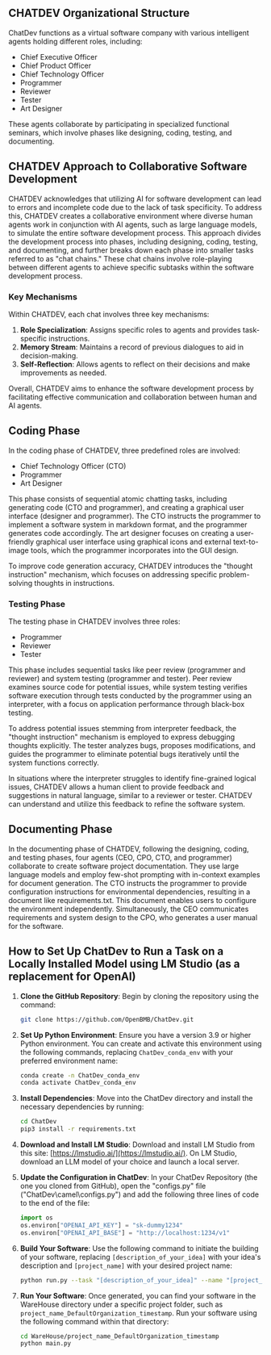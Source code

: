 ## CHATDEV Organizational Structure

ChatDev functions as a virtual software company with various intelligent agents holding different roles, including:
- Chief Executive Officer
- Chief Product Officer
- Chief Technology Officer
- Programmer
- Reviewer
- Tester
- Art Designer

These agents collaborate by participating in specialized functional seminars, which involve phases like designing, coding, testing, and documenting.

## CHATDEV Approach to Collaborative Software Development

CHATDEV acknowledges that utilizing AI for software development can lead to errors and incomplete code due to the lack of task specificity. To address this, CHATDEV creates a collaborative environment where diverse human agents work in conjunction with AI agents, such as large language models, to simulate the entire software development process. This approach divides the development process into phases, including designing, coding, testing, and documenting, and further breaks down each phase into smaller tasks referred to as "chat chains." These chat chains involve role-playing between different agents to achieve specific subtasks within the software development process.

### Key Mechanisms

Within CHATDEV, each chat involves three key mechanisms:

1. **Role Specialization**: Assigns specific roles to agents and provides task-specific instructions.
2. **Memory Stream**: Maintains a record of previous dialogues to aid in decision-making.
3. **Self-Reflection**: Allows agents to reflect on their decisions and make improvements as needed.

Overall, CHATDEV aims to enhance the software development process by facilitating effective communication and collaboration between human and AI agents.

## Coding Phase

In the coding phase of CHATDEV, three predefined roles are involved:

- Chief Technology Officer (CTO)
- Programmer
- Art Designer

This phase consists of sequential atomic chatting tasks, including generating code (CTO and programmer), and creating a graphical user interface (designer and programmer). The CTO instructs the programmer to implement a software system in markdown format, and the programmer generates code accordingly. The art designer focuses on creating a user-friendly graphical user interface using graphical icons and external text-to-image tools, which the programmer incorporates into the GUI design.

To improve code generation accuracy, CHATDEV introduces the "thought instruction" mechanism, which focuses on addressing specific problem-solving thoughts in instructions.

### Testing Phase

The testing phase in CHATDEV involves three roles:

- Programmer
- Reviewer
- Tester

This phase includes sequential tasks like peer review (programmer and reviewer) and system testing (programmer and tester). Peer review examines source code for potential issues, while system testing verifies software execution through tests conducted by the programmer using an interpreter, with a focus on application performance through black-box testing.

To address potential issues stemming from interpreter feedback, the "thought instruction" mechanism is employed to express debugging thoughts explicitly. The tester analyzes bugs, proposes modifications, and guides the programmer to eliminate potential bugs iteratively until the system functions correctly.

In situations where the interpreter struggles to identify fine-grained logical issues, CHATDEV allows a human client to provide feedback and suggestions in natural language, similar to a reviewer or tester. CHATDEV can understand and utilize this feedback to refine the software system.

## Documenting Phase

In the documenting phase of CHATDEV, following the designing, coding, and testing phases, four agents (CEO, CPO, CTO, and programmer) collaborate to create software project documentation. They use large language models and employ few-shot prompting with in-context examples for document generation. The CTO instructs the programmer to provide configuration instructions for environmental dependencies, resulting in a document like requirements.txt. This document enables users to configure the environment independently. Simultaneously, the CEO communicates requirements and system design to the CPO, who generates a user manual for the software.


## How to Set Up ChatDev to Run a Task on a Locally Installed Model using LM Studio (as a replacement for OpenAI)

1. **Clone the GitHub Repository**: Begin by cloning the repository using the command:
   ```bash
   git clone https://github.com/OpenBMB/ChatDev.git
   ```

2. **Set Up Python Environment**: Ensure you have a version 3.9 or higher Python environment. You can create and activate this environment using the following commands, replacing `ChatDev_conda_env` with your preferred environment name:
   ```bash
   conda create -n ChatDev_conda_env
   conda activate ChatDev_conda_env
   ```

3. **Install Dependencies**: Move into the ChatDev directory and install the necessary dependencies by running:
   ```bash
   cd ChatDev
   pip3 install -r requirements.txt
   ```

4. **Download and Install LM Studio**: Download and install LM Studio from this site: [https://lmstudio.ai/](https://lmstudio.ai/). On LM Studio, download an LLM model of your choice and launch a local server.

5. **Update the Configuration in ChatDev**: In your ChatDev Repository (the one you cloned from GitHub), open the "configs.py" file ("ChatDev\camel\configs.py") and add the following three lines of code to the end of the file:
   ```python
   import os
   os.environ["OPENAI_API_KEY"] = "sk-dummy1234"
   os.environ["OPENAI_API_BASE"] = "http://localhost:1234/v1"
   ```

6. **Build Your Software**: Use the following command to initiate the building of your software, replacing `[description_of_your_idea]` with your idea's description and `[project_name]` with your desired project name:
   ```bash
   python run.py --task "[description_of_your_idea]" --name "[project_name]"
   ```

7. **Run Your Software**: Once generated, you can find your software in the WareHouse directory under a specific project folder, such as `project_name_DefaultOrganization_timestamp`. Run your software using the following command within that directory:
   ```bash
   cd WareHouse/project_name_DefaultOrganization_timestamp
   python main.py
   ```

